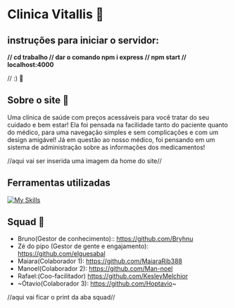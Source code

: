 # Clinica Vitallis 🏥

## **instruções para iniciar o servidor:**
**// cd trabalho // dar o comando npm i express // npm start // localhost:4000**

// :) 💬 

## **Sobre o site 💊**
Uma clínica de saúde com preços acessáveis para você tratar do seu cuidado e bem estar! Ela foi pensada na facilidade tanto do paciente quanto do médico, para uma navegação simples e sem complicações e com um design amigável! 
 Já em questão ao nosso médico, foi pensando em um sistema de administração sobre as informações dos medicamentos!


//aqui vai ser inserida uma imagem da home do site//


## **Ferramentas utilizadas**
 [![My Skills](https://skillicons.dev/icons?i=html,css,nodejs,mysql,github	)](https://skillicons.dev)

## **Squad 🤝**

- Bruno(Gestor de conhecimento):: https://github.com/Bryhnu
- Zé do pipo (Gestor de gente e engajamento): https://github.com/elguesabal
- Maiara(Colaborador 1): https://github.com/MaiaraRib388
- Manoel(Colaborador 2): https://github.com/Man-noel
- Rafael:(Coo-facilitador) https://github.com/KesleyMelchior
- ~Ótavio(Colaborador 3): https://github.com/Hoptavio~

//aqui vai ficar o print da aba squad//
